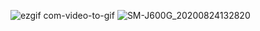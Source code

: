 
![ezgif com-video-to-gif](https://user-images.githubusercontent.com/54402567/91021231-1cc92c00-e611-11ea-8dc2-68588e5f9824.gif)   ![SM-J600G_20200824132820](https://user-images.githubusercontent.com/54402567/91021469-76315b00-e611-11ea-8a85-585981d83b60.gif)

